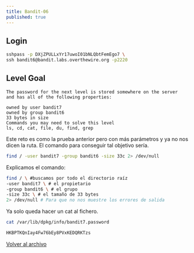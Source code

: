 ```yaml
---
title: Bandit-06
published: true
---
```


## [](#header-1)Login

```bash
sshpass -p DXjZPULLxYr17uwoI01bNLQbtFemEgo7 \
ssh bandit6@bandit.labs.overthewire.org -p2220
```

## [](#header-1)Level Goal

```
The password for the next level is stored somewhere on the server
and has all of the following properties:

owned by user bandit7
owned by group bandit6
33 bytes in size
Commands you may need to solve this level
ls, cd, cat, file, du, find, grep
```

Este reto es como la prueba anterior pero con más parámetros y ya no nos dicen la ruta.
El comando para conseguir tal objetivo sería.

```bash
find / -user bandit7 -group bandit6 -size 33c 2> /dev/null
```

Explicamos el comando:

```bash
find / \ #buscamos por todo el directorio raíz
-user bandit7 \ # el propietario
-group bandit6 \ # el grupo
-size 33c \ # el tamaño de 33 bytes
2> /dev/null # Para que no nos muestre los errores de salida
```

Ya solo queda hacer un cat al fichero.

```bash
cat /var/lib/dpkg/info/bandit7.password

HKBPTKQnIay4Fw76bEy8PVxKEDQRKTzs
```

[Volver al archivo](archive)
